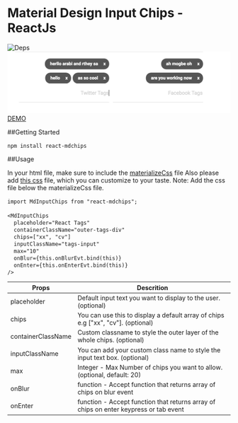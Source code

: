 # Material Design Input Chips - ReactJs


![Deps](https://img.shields.io/badge/dependencies-up--to--date-green.svg)
![ScreenShot](/shots.png?raw=true)
[DEMO](https://react-mdchips.herokuapp.com/)


##Getting Started

```
npm install react-mdchips
```

##Usage

In your html file, make sure to include the [materializeCss](http://materializecss.com/) file 
Also please add [this css](https://raw.githubusercontent.com/jihdeh/react-mdInputChips/master/src/style/main.css) file, which you can customize to your taste. Note: Add the css file below the materializeCss file.

```
import MdInputChips from "react-mdchips";

<MdInputChips 
  placeholder="React Tags" 
  containerClassName="outer-tags-div"
  chips=["xx", "cv"]
  inputClassName="tags-input"
  max="10"
  onBlur={this.onBlurEvt.bind(this)}
  onEnter={this.onEnterEvt.bind(this)}
/>

```

Props | Descrition
--- | ---
placeholder | Default input text you want to display to the user. (optional)
chips | You can use this to display a default array of chips e.g ["xx", "cv"]. (optional)
containerClassName | Custom classname to style the outer layer of the whole chips. (optional)
inputClassName | You can add your custom class name to style the input text box. (optional)
max | Integer - Max Number of chips you want to allow. (optional, default: 20)
onBlur | function - Accept function that returns array of chips on blur event
onEnter | function - Accept function that returns array of chips on enter keypress or tab event

